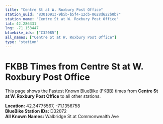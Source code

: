 ```yaml
---
title: "Centre St at W. Roxbury Post Office"
station_uuid: "83010913-9b5b-b5f4-12cb-0628d622b0b7"
station_name: "Centre St at W. Roxbury Post Office"
lat: 42.286331
lng: -71.153447
bluebike_ids: ["C32085"]
all_names: ["Centre St at W. Roxbury Post Office"]
type: "station"
---
```


# FKBB Times from Centre St at W. Roxbury Post Office

This page shows the Fastest Known BlueBike (FKBB) times from **Centre St at W. Roxbury Post Office** to all other stations.

**Location:** 42.34775567, -71.1356758  
**BlueBike Station IDs:** D32072  
**All Known Names:** Walbridge St at Commonwealth Ave

